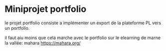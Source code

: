 
# Miniprojet portfolio 

le projet portfolio consiste a implémenter un export de la plateforme PL vers un portfolio.

il faut aiu moins que cela marche avec le portfolio sur le elearning de marne la vallée:  mahara https://mahara.org/

